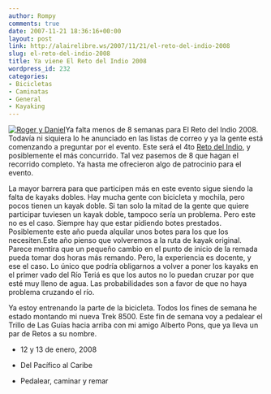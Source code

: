 ```yaml
---
author: Rompy
comments: true
date: 2007-11-21 18:36:16+00:00
layout: post
link: http://alairelibre.ws/2007/11/21/el-reto-del-indio-2008
slug: el-reto-del-indio-2008
title: Ya viene El Reto del Indio 2008
wordpress_id: 232
categories:
- Bicicletas
- Caminatas
- General
- Kayaking
---
```


[![Roger y Daniel](http://alairelibre.ws/gallery/d/21098-2/P1140166.JPG)](http://alairelibre.ws/gallery/v/reto2007/P1140166.JPG.html)Ya falta menos de 8 semanas para El Reto del Indio 2008. Todavía ni siquiera lo he anunciado en las listas de correo y ya la gente está comenzando a preguntar por el evento. Este será el 4to [Reto del Indio](http://elretodelindio.info), y posiblemente el más concurrido. Tal vez pasemos de 8 que hagan el recorrido completo. Ya hasta me ofrecieron algo de patrocinio para el evento.




La mayor barrera para que participen más en este evento sigue siendo la falta de kayaks dobles. Hay mucha gente con bicicleta y mochila, pero pocos tienen un kayak doble. Si tan solo la mitad de la gente que quiere participar tuviesen un kayak doble, tampoco sería un problema. Pero este no es el caso. Siempre hay que estar pidiendo botes prestados. Posiblemente este año pueda alquilar unos botes para los que los necesiten.Este año pienso que volveremos a la ruta de kayak original. Parece mentira que un pequeño cambio en el punto de inicio de la remada pueda tomar dos horas más remando. Pero, la experiencia es docente, y ese el caso. Lo único que podría obligarnos a volver a poner los kayaks en el primer vado del Río Teriá es que los autos no lo puedan cruzar por que esté muy lleno de agua. Las probabilidades son a favor de que no haya problema cruzando el río.




Ya estoy entrenando la parte de la bicicleta. Todos los fines de semana he estado montando mi nueva Trek 8500. Este fin de semana voy a pedalear el Trillo de Las Guías hacia arriba con mi amigo Alberto Pons, que ya lleva un par de Retos a su nombre.






  * 12 y 13 de enero, 2008


  * Del Pacífico al Caribe


  * Pedalear, caminar y remar


